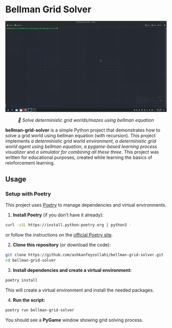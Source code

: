 # Bellman Grid Solver

![screencast](screencast.gif)

<p align="center">
    <em>🤖 Solve deterministic grid worlds/mazes using bellman equation</em>
</p>

**bellman-grid-solver** is a simple Python project that demonstrates how to solve a grid world using bellman equation (with recursion). This project implements *a deterministic grid world environment*, *a deterministic grid world agent using bellman equation*, *a pygame-based learning process visualizer* and *a simulator for combining all these three*. This project was written for educational purposes, created while learning the basics of reinforcement learning.

## Usage

### Setup with Poetry

This project uses [Poetry](https://python-poetry.org/) to manage dependencies and virtual environments.

1. **Install Poetry** (if you don’t have it already):

```bash
curl -sSL https://install.python-poetry.org | python3 -
```

or follow the instructions on the [official Poetry site](https://python-poetry.org/docs/#installation).

2. **Clone this repository** (or download the code):

```bash
git clone https://github.com/ashkanfeyzollahi/bellman-grid-solver.git
cd bellman-grid-solver
```

3. **Install dependencies and create a virtual environment:**

```bash
poetry install
```

This will create a virtual environment and install the needed packages.

4. **Run the script:**

```bash
poetry run bellman-grid-solver
```

You should see a **PyGame** window showing grid solving process.

